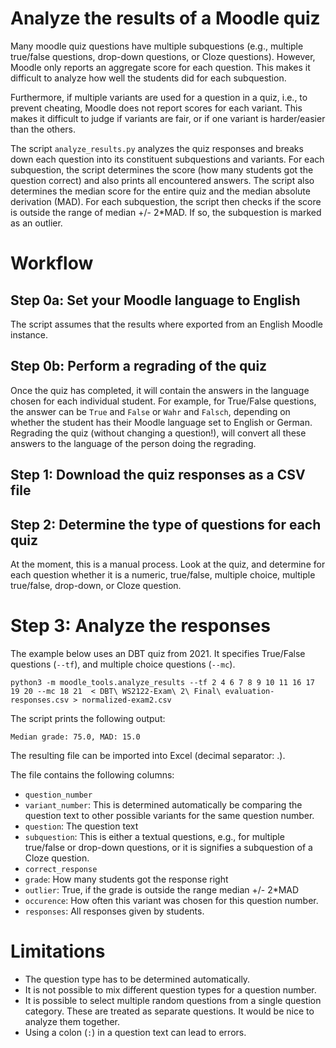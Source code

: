 # Analyze the results of a Moodle quiz

Many moodle quiz questions have multiple subquestions (e.g., multiple true/false questions, drop-down questions, or Cloze questions).
However, Moodle only reports an aggregate score for each question.
This makes it difficult to analyze how well the students did for each subquestion.

Furthermore, if multiple variants are used for a question in a quiz, i.e., to prevent cheating, Moodle does not report scores for each variant.
This makes it difficult to judge if variants are fair, or if one variant is harder/easier than the others.

The script `analyze_results.py` analyzes the quiz responses and breaks down each question into its constituent subquestions and variants.
For each subquestion, the script determines the score (how many students got the question correct) and also prints all encountered answers.
The script also determines the median score for the entire quiz and the median absolute derivation (MAD).
For each subquestion, the script then checks if the score is outside the range of median +/- 2*MAD.
If so, the subquestion is marked as an outlier.

# Workflow

## Step 0a: Set your Moodle language to English

The script assumes that the results where exported from an English Moodle instance.

## Step 0b: Perform a regrading of the quiz

Once the quiz has completed, it will contain the answers in the language chosen for each individual student.
For example, for True/False questions, the answer can be `True` and `False` or `Wahr` and `Falsch`, depending on whether the student has their Moodle language set to English or German.
Regrading the quiz (without changing a question!), will convert all these answers to the language of the person doing the regrading.

## Step 1: Download the quiz responses as a CSV file

## Step 2: Determine the type of questions for each quiz

At the moment, this is a manual process.
Look at the quiz, and determine for each question whether it is a numeric, true/false, multiple choice, multiple true/false, drop-down, or Cloze question.

# Step 3: Analyze the responses

The example below uses an DBT quiz from 2021.
It specifies True/False questions (`--tf`), and multiple choice questions (`--mc`).

```
python3 -m moodle_tools.analyze_results --tf 2 4 6 7 8 9 10 11 16 17 19 20 --mc 18 21  < DBT\ WS2122-Exam\ 2\ Final\ evaluation-responses.csv > normalized-exam2.csv 
```

The script prints the following output:

```
Median grade: 75.0, MAD: 15.0
```

The resulting file can be imported into Excel (decimal separator: .).

The file contains the following columns:

- `question_number`
- `variant_number`: This is determined automatically be comparing the question text to other possible variants for the same question number.
- `question`: The question text
- `subquestion`: This is either a textual questions, e.g., for multiple true/false or drop-down questions, or it is signifies a subquestion of a Cloze question.
- `correct_response`
- `grade`: How many students got the response right
- `outlier`: True, if the grade is outside the range median +/- 2*MAD
- `occurence`: How often this variant was chosen for this question number.
- `responses`: All responses given by students.

# Limitations

- The question type has to be determined automatically.
- It is not possible to mix different question types for a question number.
- It is possible to select multiple random questions from a single question category.
  These are treated as separate questions. 
  It would be nice to analyze them together.
- Using a colon (`:`) in a question text can lead to errors.